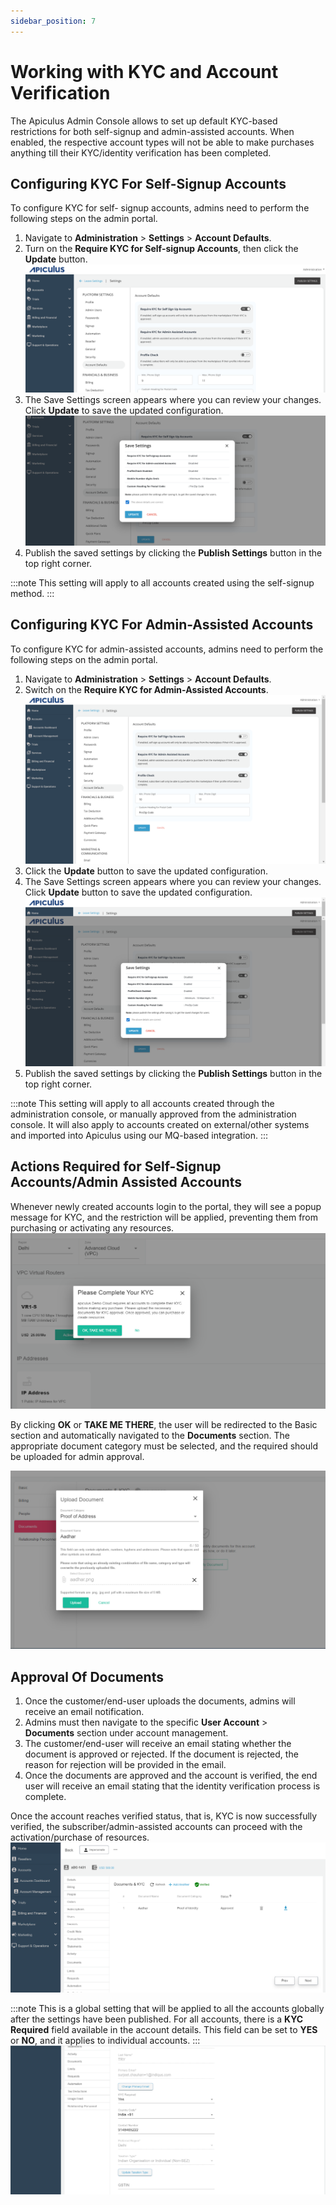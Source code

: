 ```yaml
---
sidebar_position: 7
---
```

# Working with KYC and Account Verification

The Apiculus Admin Console allows to set up default KYC-based restrictions for both self-signup and admin-assisted accounts. When enabled, the respective account types will not be able to make purchases anything till their KYC/identity verification has been completed.

## Configuring KYC For Self-Signup Accounts

To configure KYC for self- signup accounts, admins need to perform the following steps on the admin portal.

1. Navigate to **Administration** > **Settings** > **Account Defaults**.
2. Turn on the **Require KYC for Self-signup Accounts**, then click the **Update** button.![Working with KYC and Account Verification](img/KYC1.png)
3. The Save Settings screen appears where you can review your changes. Click **Update** to save the updated configuration.![Working with KYC and Account Verification](img/KYC2.png)
4. Publish the saved settings by clicking the **Publish Settings** button in the top right corner.

:::note
This setting will apply to all accounts created using the self-signup method.
:::

## Configuring KYC For Admin-Assisted Accounts

To configure KYC for admin-assisted accounts, admins need to perform the following steps on the admin portal.

1. Navigate to **Administration** > **Settings** > **Account Defaults**.
2. Switch on the **Require KYC for Admin-Assisted Accounts**.![Working with KYC and Account Verification](img/KYC3.png)
3. Click the **Update** button to save the updated configuration.
4. The Save Settings screen appears where you can review your changes. Click **Update** button to save the updated configuration.![Working with KYC and Account Verification](img/KYC4.png)
5. Publish the saved settings by clicking the **Publish Settings** button in the top right corner.

:::note
This setting will apply to all accounts created through the administration console, or manually approved from the administration console. It will also apply to accounts created on external/other systems and imported into Apiculus using our MQ-based integration.
:::
## Actions Required for Self-Signup Accounts/Admin Assisted Accounts

Whenever newly created accounts login to the portal, they will see a popup message for KYC, and the restriction will be applied, preventing them from purchasing or activating any resources.
![Working with KYC and Account Verification](img/KYC5.png)

By clicking **OK** or **TAKE ME THERE**, the user will be redirected to the Basic section and automatically navigated to the **Documents** section. The appropriate document category must be selected, and the required should be uploaded for admin approval.

![Working with KYC and Account Verification](img/KYC6.png)

## Approval Of Documents

1. Once the customer/end-user uploads the documents, admins will receive an email notification.
2. Admins must then navigate to the specific **User Account** > **Documents** section under account management.
3. The customer/end-user will receive an email stating whether the document is approved or rejected. If the document is rejected, the reason for rejection will be provided in the email.
4. Once the documents are approved and the account is verified, the end user will receive an email stating that the identity verification process is complete.

Once the account reaches verified status, that is, KYC is now successfully verified, the subscriber/admin-assisted accounts can proceed with the activation/purchase of resources.
![Working with KYC and Account Verification](img/KYC7.png)

:::note
This is a global setting that will be applied to all the accounts globally after the settings have been published. For all accounts, there is a **KYC Required** field available in the account details. This field can be set to **YES** or **NO**, and it applies to individual accounts.
:::
![Working with KYC and Account Verification](img/KYC8.png)






